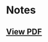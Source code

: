 # Notes
## [View PDF](https://drive.google.com/file/d/1PdxhM-BGH5NpNYDMjJUVeL3b2pMV7T9D/view?usp=sharing)
